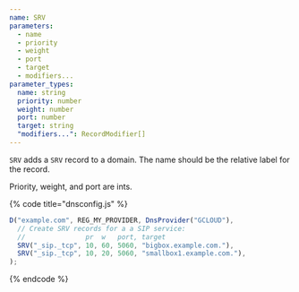 ```yaml
---
name: SRV
parameters:
  - name
  - priority
  - weight
  - port
  - target
  - modifiers...
parameter_types:
  name: string
  priority: number
  weight: number
  port: number
  target: string
  "modifiers...": RecordModifier[]
---
```


`SRV` adds a `SRV` record to a domain. The name should be the relative label for the record.

Priority, weight, and port are ints.

{% code title="dnsconfig.js" %}
```javascript
D("example.com", REG_MY_PROVIDER, DnsProvider("GCLOUD"),
  // Create SRV records for a a SIP service:
  //               pr  w   port, target
  SRV("_sip._tcp", 10, 60, 5060, "bigbox.example.com."),
  SRV("_sip._tcp", 10, 20, 5060, "smallbox1.example.com."),
);
```
{% endcode %}
